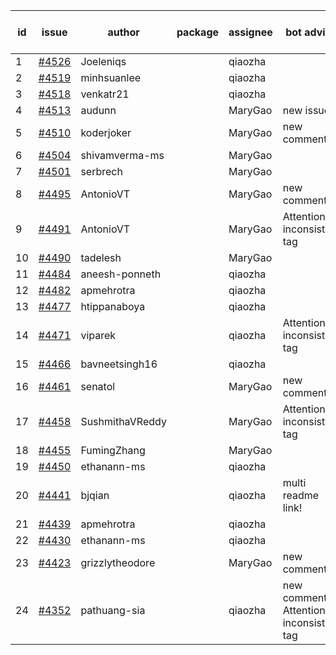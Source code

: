 | id | issue | author | package | assignee | bot advice | created date of issue | target release date | date from target |
| ------ | ------ | ------ | ------ | ------ | ------ | ------ | ------ | :-----: |
| 1 | [#4526](https://github.com/Azure/sdk-release-request/issues/4526) | Joeleniqs |  | qiaozha |  | 09-13 | 10-27 |  |
| 2 | [#4519](https://github.com/Azure/sdk-release-request/issues/4519) | minhsuanlee |  | qiaozha |  | 09-13 | 10-27 |  |
| 3 | [#4518](https://github.com/Azure/sdk-release-request/issues/4518) | venkatr21 |  | qiaozha |  | 09-13 | 10-27 |  |
| 4 | [#4513](https://github.com/Azure/sdk-release-request/issues/4513) | audunn |  | MaryGao | new issue. | 09-08 | 10-27 |  |
| 5 | [#4510](https://github.com/Azure/sdk-release-request/issues/4510) | koderjoker |  | MaryGao | new comment. | 09-07 | 09-22 |  |
| 6 | [#4504](https://github.com/Azure/sdk-release-request/issues/4504) | shivamverma-ms |  | MaryGao |  | 09-06 | 09-22 |  |
| 7 | [#4501](https://github.com/Azure/sdk-release-request/issues/4501) | serbrech |  | MaryGao |  | 09-06 | 09-22 |  |
| 8 | [#4495](https://github.com/Azure/sdk-release-request/issues/4495) | AntonioVT |  | MaryGao | new comment. | 09-05 | 09-22 |  |
| 9 | [#4491](https://github.com/Azure/sdk-release-request/issues/4491) | AntonioVT |  | MaryGao | Attention to inconsistent tag | 09-05 | 09-22 |  |
| 10 | [#4490](https://github.com/Azure/sdk-release-request/issues/4490) | tadelesh |  | MaryGao |  | 09-05 | 09-22 |  |
| 11 | [#4484](https://github.com/Azure/sdk-release-request/issues/4484) | aneesh-ponneth |  | qiaozha |  | 08-31 | 09-22 |  |
| 12 | [#4482](https://github.com/Azure/sdk-release-request/issues/4482) | apmehrotra |  | qiaozha |  | 08-30 | 09-22 |  |
| 13 | [#4477](https://github.com/Azure/sdk-release-request/issues/4477) | htippanaboya |  | qiaozha |  | 08-29 | 09-22 |  |
| 14 | [#4471](https://github.com/Azure/sdk-release-request/issues/4471) | viparek |  | qiaozha | Attention to inconsistent tag | 08-29 | 09-22 |  |
| 15 | [#4466](https://github.com/Azure/sdk-release-request/issues/4466) | bavneetsingh16 |  | qiaozha |  | 08-28 | 09-22 |  |
| 16 | [#4461](https://github.com/Azure/sdk-release-request/issues/4461) | senatol |  | MaryGao | new comment. | 08-23 | 09-22 |  |
| 17 | [#4458](https://github.com/Azure/sdk-release-request/issues/4458) | SushmithaVReddy |  | MaryGao | Attention to inconsistent tag | 08-23 | 09-22 |  |
| 18 | [#4455](https://github.com/Azure/sdk-release-request/issues/4455) | FumingZhang |  | MaryGao |  | 08-23 | 09-22 |  |
| 19 | [#4450](https://github.com/Azure/sdk-release-request/issues/4450) | ethanann-ms |  | qiaozha |  | 08-17 | 09-22 |  |
| 20 | [#4441](https://github.com/Azure/sdk-release-request/issues/4441) | bjqian |  | qiaozha | multi readme link! | 08-17 | 09-22 |  |
| 21 | [#4439](https://github.com/Azure/sdk-release-request/issues/4439) | apmehrotra |  | qiaozha |  | 08-16 | 09-22 |  |
| 22 | [#4430](https://github.com/Azure/sdk-release-request/issues/4430) | ethanann-ms |  | qiaozha |  | 08-15 | 09-22 |  |
| 23 | [#4423](https://github.com/Azure/sdk-release-request/issues/4423) | grizzlytheodore |  | MaryGao | new comment. | 08-12 | 09-22 |  |
| 24 | [#4352](https://github.com/Azure/sdk-release-request/issues/4352) | pathuang-sia |  | qiaozha | new comment. Attention to inconsistent tag | 07-20 | 09-22 |  |
